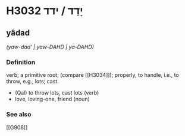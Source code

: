 # H3032 יָדַד / ידד

## yâdad

_(yaw-dad' | yaw-DAHD | ya-DAHD)_

### Definition

verb; a primitive root; (compare [[H3034]]); properly, to handle, i.e., to throw, e.g., lots; cast.

- (Qal) to throw lots, cast lots (verb)
- love, loving-one, friend (noun)
### See also

[[G906]]

